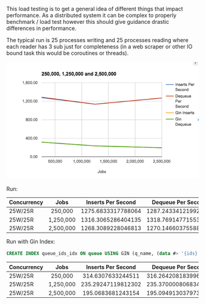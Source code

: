 This load testing is to get a general idea of different things that impact performance. As a distributed system it can be complex to properly benchmark / load test however this should give guidance drastic differences in performance.

The typical run is 25 processes writing and 25 processes reading where each reader has 3 sub just for completeness (in a web scraper or other IO bound task this would be coroutines or threads).

![Chart](PQ_Chart.png)


Run:

| Concurrency | Jobs      | Inserts Per Second | Dequeue Per Second |
|-------------|:---------:|:------------------:|-------------------:|
| 25W/25R     | 250,000   | 1275.6833317788064 | 1287.2433412199268 |
| 25W/25R     | 1,250,000 | 1316.3065286404135 | 1318.7691477155379 |
| 25W/25R     | 2,500,000 | 1268.3089228046813 | 1270.1466037558885 |



Run with Gin Index:

```sql
CREATE INDEX queue_ids_idx ON queue USING GIN (q_name, (data #> '{ids}'::text[]));
```

| Concurrency | Jobs      | Inserts Per Second | Dequeue Per Second |
|-------------|:---------:|:------------------:|-------------------:|
| 25W/25R     | 250,000   | 314.6307633244511  | 316.26420818399646 |
| 25W/25R     | 1,250,000 | 235.29247119812302 | 235.37000080683464 |
| 25W/25R     | 2,500,000 | 195.0683681243154  | 195.09491303797395 |



